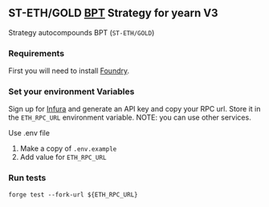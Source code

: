 ## ST-ETH/GOLD [BPT](https://app.balancer.fi/#/ethereum/pool/0xcf8dfdb73e7434b05903b5599fb96174555f43530002000000000000000006c3) Strategy for yearn V3

Strategy autocompounds BPT (`ST-ETH/GOLD`)

### Requirements

First you will need to install [Foundry](https://book.getfoundry.sh/getting-started/installation).

### Set your environment Variables

Sign up for [Infura](https://infura.io/) and generate an API key and copy your RPC url. Store it in the `ETH_RPC_URL` environment variable.
NOTE: you can use other services.

Use .env file

1. Make a copy of `.env.example`
2. Add value for `ETH_RPC_URL`

### Run tests

```
forge test --fork-url ${ETH_RPC_URL}
```
